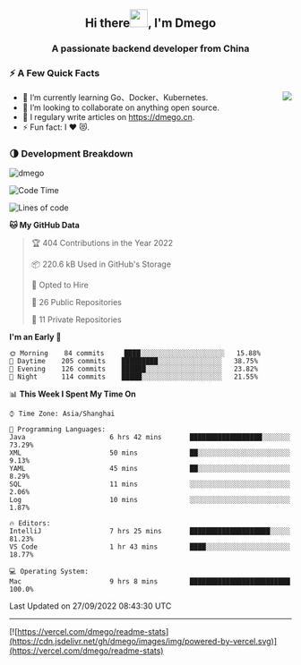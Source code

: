 <h2 align="center">Hi there<img src="https://cdn.jsdelivr.net/gh/dmego/images/img/Hi.gif" height="32" />, I'm Dmego </h2>
<h3 align="center">A passionate backend developer from China</h3>

### ⚡️ A Few Quick Facts

<img align="right" src="https://readme-stats-dmego.vercel.app/api?username=dmego&show_icons=true&icon_color=1573B3&hide_title=true&text_color=718096&bg_color=00000000&hide_border=true"/>

<ul>
    <li> 🌱 I’m currently learning Go、Docker、Kubernetes.</li>
    <li> 👯 I’m looking to collaborate on anything open source.</li>
    <li> 📝 I regulary write articles on <a href="https://dmego.cn">https://dmego.cn</a>.</li>
    <li> ⚡ Fun fact: I ❤️ 😻.</li>
</ul>

### 🌗 Development Breakdown

<img src="https://komarev.com/ghpvc/?username=dmego" alt="dmego" />

<!--START_SECTION:waka-->
![Code Time](http://img.shields.io/badge/Code%20Time-1%2C745%20hrs%2059%20mins-blue)

![Lines of code](https://img.shields.io/badge/From%20Hello%20World%20I%27ve%20Written-236%20Thousand%20lines%20of%20code-blue)

**🐱 My GitHub Data** 

> 🏆 404 Contributions in the Year 2022
 > 
> 📦 220.6 kB Used in GitHub's Storage 
 > 
> 💼 Opted to Hire
 > 
> 📜 26 Public Repositories 
 > 
> 🔑 11 Private Repositories  
 > 
**I'm an Early 🐤** 

```text
🌞 Morning    84 commits     ████░░░░░░░░░░░░░░░░░░░░░   15.88% 
🌆 Daytime    205 commits    █████████░░░░░░░░░░░░░░░░   38.75% 
🌃 Evening    126 commits    ██████░░░░░░░░░░░░░░░░░░░   23.82% 
🌙 Night      114 commits    █████░░░░░░░░░░░░░░░░░░░░   21.55%

```


📊 **This Week I Spent My Time On** 

```text
⌚︎ Time Zone: Asia/Shanghai

💬 Programming Languages: 
Java                     6 hrs 42 mins       ██████████████████░░░░░░░   73.29% 
XML                      50 mins             ██░░░░░░░░░░░░░░░░░░░░░░░   9.13% 
YAML                     45 mins             ██░░░░░░░░░░░░░░░░░░░░░░░   8.29% 
SQL                      11 mins             ░░░░░░░░░░░░░░░░░░░░░░░░░   2.06% 
Log                      10 mins             ░░░░░░░░░░░░░░░░░░░░░░░░░   1.87%

🔥 Editors: 
IntelliJ                 7 hrs 25 mins       ████████████████████░░░░░   81.23% 
VS Code                  1 hr 43 mins        ████░░░░░░░░░░░░░░░░░░░░░   18.77%

💻 Operating System: 
Mac                      9 hrs 8 mins        █████████████████████████   100.0%

```


 Last Updated on 27/09/2022 08:43:30 UTC
<!--END_SECTION:waka-->

---

[![https://vercel.com/dmego/readme-stats](https://cdn.jsdelivr.net/gh/dmego/images/img/powered-by-vercel.svg)](https://vercel.com/dmego/readme-stats)

